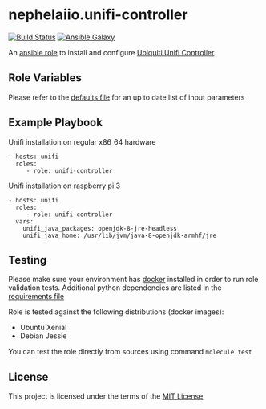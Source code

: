 # nephelaiio.unifi-controller

[![Build Status](https://travis-ci.org/nephelaiio/ansible-role-unifi-controller.svg?branch=master)](https://travis-ci.org/nephelaiio/ansible-role-unifi-controller)
[![Ansible Galaxy](http://img.shields.io/badge/ansible--galaxy-systemd--service-blue.svg)](https://galaxy.ansible.com/nephelaiio/unifi-controller/)

An [ansible role](https://galaxy.ansible.com/nephelaiio/unifi-controller) to install and configure [Ubiquiti Unifi Controller](https://www.ubnt.com/enterprise/software/)

## Role Variables

Please refer to the [defaults file](/defaults/main.yml) for an up to date list of input parameters

## Example Playbook

Unifi installation on regular x86_64 hardware

```
- hosts: unifi
  roles:
     - role: unifi-controller
```

Unifi installation on raspberry pi 3
```
- hosts: unifi
  roles:
     - role: unifi-controller
  vars:
    unifi_java_packages: openjdk-8-jre-headless
    unifi_java_home: /usr/lib/jvm/java-8-openjdk-armhf/jre
```

## Testing

Please make sure your environment has [docker](https://www.docker.com) installed in order to run role validation tests. Additional python dependencies are listed in the [requirements file](https://github.com/nephelaiio/ansible-role-requirements/blob/master/requirements.txt)

Role is tested against the following distributions (docker images):
  * Ubuntu Xenial
  * Debian Jessie

You can test the role directly from sources using command ` molecule test `

## License

This project is licensed under the terms of the [MIT License](/LICENSE)
